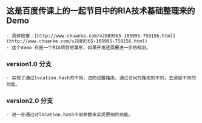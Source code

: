 ﻿## 这是百度传课上的一起节目中的RIA技术基础整理来的Demo
    - 具体链接：[http://www.chuanke.com/v2889565-165995-750156.html](http://www.chuanke.com/v2889565-165995-750156.html)
    - 这个demo 只是一个RIA项目的雏形，如果开发还需要进一步的规划。

### version1.0 分支 
    - 实现了通过location.hash的不同，进而设置路由，通过访问的路由的不同，去调度不同的功能。

### varsion2.0 分支 
    - 进一步通过对location.hash不同参数来实现更细的功能。